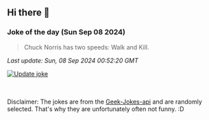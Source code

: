 ## Hi there 👋

### Joke of the day (Sun Sep 08 2024)
<!-- joke -->
>Chuck Norris has two speeds: Walk and Kill.
<!-- /joke -->

*Last update: Sun, 08 Sep 2024 00:52:20 GMT*

[![Update joke](https://github.com/nclskfm/nclskfm/actions/workflows/joke.yml/badge.svg)](https://github.com/nclskfm/nclskfm/actions/workflows/joke.yml)

<br><br>
Disclaimer: The jokes are from the [Geek-Jokes-api](https://github.com/sameerkumar18/geek-joke-api) and are randomly selected. That's why they are unfortunately often not funny. :D
